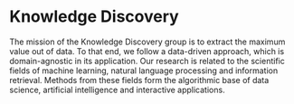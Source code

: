 # Knowledge Discovery

The mission of the Knowledge Discovery group is to extract the maximum value out of data. To that end, we follow a data-driven approach, which is domain-agnostic in its application. 
Our research is related to the scientific fields of machine learning, natural language processing and information retrieval.
Methods from these fields form the algorithmic base of data science, artificial intelligence and interactive applications. 
